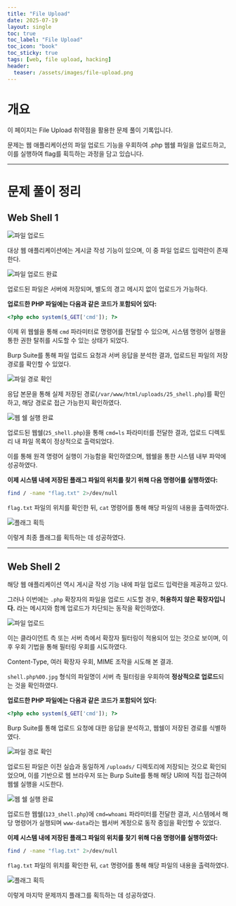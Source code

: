 ```yaml
---
title: "File Upload"
date: 2025-07-19
layout: single
toc: true
toc_label: "File Upload"
toc_icon: "book"
toc_sticky: true
tags: [web, file upload, hacking]
header:
  teaser: /assets/images/file-upload.png
---
```


# 개요

이 페이지는 File Upload 취약점을 활용한 문제 풀이 기록입니다.

문제는 웹 애플리케이션의 파일 업로드 기능을 우회하여 .php 웹쉘 파일을 업로드하고, 이를 실행하여 flag를 획득하는 과정을 담고 있습니다.

---

# 문제 풀이 정리

## Web Shell 1

![파일 업로드](/assets/web-screenshots/file-upload/web_shell1_create.png)

대상 웹 애플리케이션에는 게시글 작성 기능이 있으며, 이 중 파일 업로드 입력란이 존재한다.

![파일 업로드 완료](/assets/web-screenshots/file-upload/web_shell1_php.png)

업로드된 파일은 서버에 저장되며, 별도의 경고 메시지 없이 업로드가 가능하다.

**업로드한 PHP 파일에는 다음과 같은 코드가 포함되어 있다:**

```php
<?php echo system($_GET['cmd']); ?>
```

이제 위 웹쉘을 통해 `cmd` 파라미터로 명령어를 전달할 수 있으며, 시스템 명령어 실행을 통한 권한 탈취를 시도할 수 있는 상태가 되었다.

Burp Suite를 통해 파일 업로드 요청과 서버 응답을 분석한 결과, 업로드된 파일의 저장 경로를 확인할 수 있었다.

![파일 경로 확인](/assets/web-screenshots/file-upload/web_shell1_path.png)

응답 본문을 통해 실제 저장된 경로(`/var/www/html/uploads/25_shell.php`)를 확인하고, 해당 경로로 접근 가능한지 확인하였다.

![웹 쉘 실행 완료](/assets/web-screenshots/file-upload/web_shell1_success.png)

업로드된 웹쉘(`25_shell.php`)을 통해 `cmd=ls` 파라미터를 전달한 결과, 업로드 디렉토리 내 파일 목록이 정상적으로 출력되었다.

이를 통해 원격 명령어 실행이 가능함을 확인하였으며, 웹쉘을 통한 시스템 내부 파악에 성공하였다.

**이제 시스템 내에 저장된 플래그 파일의 위치를 찾기 위해 다음 명령어를 실행하였다:**

```bash
find / -name "flag.txt" 2>/dev/null
```

`flag.txt` 파일의 위치를 확인한 뒤, `cat` 명령어를 통해 해당 파일의 내용을 출력하였다. 

![플래그 획득](/assets/web-screenshots/file-upload/web_shell1_flag.png)

이렇게 최종 플래그를 획득하는 데 성공하였다.

---

## Web Shell 2

해당 웹 애플리케이션 역시 게시글 작성 기능 내에 파일 업로드 입력란을 제공하고 있다.

그러나 이번에는 `.php` 확장자의 파일을 업로드 시도할 경우, **허용하지 않은 확장자입니다.** 라는 메시지와 함께 업로드가 차단되는 동작을 확인하였다.

![파일 업로드](/assets/web-screenshots/file-upload/web_shell2_create.png)

이는 클라이언트 측 또는 서버 측에서 확장자 필터링이 적용되어 있는 것으로 보이며, 이후 우회 기법을 통해 필터링 우회를 시도하였다.

Content-Type, 여러 확장자 우회, MIME 조작을 시도해 본 결과. 

`shell.php%00.jpg` 형식의 파일명이 서버 측 필터링을 우회하여 **정상적으로 업로드**되는 것을 확인하였다.

**업로드한 PHP 파일에는 다음과 같은 코드가 포함되어 있다:**

```php
<?php echo system($_GET['cmd']); ?>
```

Burp Suite를 통해 업로드 요청에 대한 응답을 분석하고, 웹쉘이 저장된 경로를 식별하였다.

![파일 경로 확인](/assets/web-screenshots/file-upload/web_shell2_path.png)

업로드된 파일은 이전 실습과 동일하게 `/uploads/` 디렉토리에 저장되는 것으로 확인되었으며, 이를 기반으로 웹 브라우저 또는 Burp Suite를 통해 해당 URI에 직접 접근하여 웹쉘 실행을 시도한다.

![웹 쉘 실행 완료](/assets/web-screenshots/file-upload/web_shell2_success.png)

업로드한 웹쉘(`123_shell.php`)에 `cmd=whoami` 파라미터를 전달한 결과, 시스템에서 해당 명령어가 실행되며 `www-data`라는 웹서버 계정으로 동작 중임을 확인할 수 있었다.

**이제 시스템 내에 저장된 플래그 파일의 위치를 찾기 위해 다음 명령어를 실행하였다:**

```bash
find / -name "flag.txt" 2>/dev/null
```

`flag.txt` 파일의 위치를 확인한 뒤, `cat` 명령어를 통해 해당 파일의 내용을 출력하였다. 

![플래그 획득](/assets/web-screenshots/file-upload/web_shell2_flag.png)

이렇게 마지막 문제까지 플래그를 획득하는 데 성공하였다.
